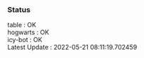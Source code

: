 ### Status


table : OK  
hogwarts : OK  
icy-bot : OK  
Latest Update : 2022-05-21 08:11:19.702459
